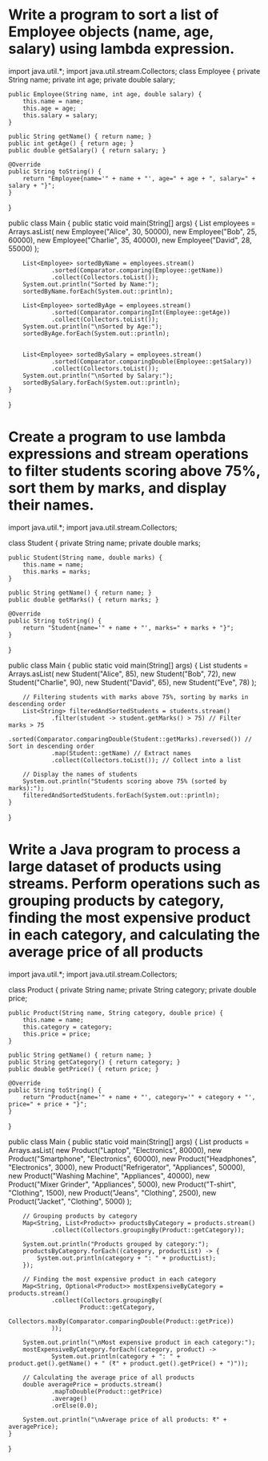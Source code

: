 # Write a program to sort a list of Employee objects (name, age, salary) using lambda expression. 
import java.util.*;
import java.util.stream.Collectors;
class Employee {
    private String name;
    private int age;
    private double salary;

    public Employee(String name, int age, double salary) {
        this.name = name;
        this.age = age;
        this.salary = salary;
    }

    public String getName() { return name; }
    public int getAge() { return age; }
    public double getSalary() { return salary; }

    @Override
    public String toString() {
        return "Employee{name='" + name + "', age=" + age + ", salary=" + salary + "}";
    }
}

public class Main { 
    public static void main(String[] args) {
        List<Employee> employees = Arrays.asList(
            new Employee("Alice", 30, 50000),
            new Employee("Bob", 25, 60000),
            new Employee("Charlie", 35, 40000),
            new Employee("David", 28, 55000)
        );

        
        List<Employee> sortedByName = employees.stream()
                .sorted(Comparator.comparing(Employee::getName))
                .collect(Collectors.toList());
        System.out.println("Sorted by Name:");
        sortedByName.forEach(System.out::println);

        List<Employee> sortedByAge = employees.stream()
                .sorted(Comparator.comparingInt(Employee::getAge))
                .collect(Collectors.toList());
        System.out.println("\nSorted by Age:");
        sortedByAge.forEach(System.out::println);


        List<Employee> sortedBySalary = employees.stream()
                .sorted(Comparator.comparingDouble(Employee::getSalary))
                .collect(Collectors.toList());
        System.out.println("\nSorted by Salary:");
        sortedBySalary.forEach(System.out::println);
    }
} 
# Create a program to use lambda expressions and stream operations to filter students scoring above 75%, sort them by marks, and display their names.
import java.util.*;
import java.util.stream.Collectors;

class Student {
    private String name;
    private double marks;

    public Student(String name, double marks) {
        this.name = name;
        this.marks = marks;
    }

    public String getName() { return name; }
    public double getMarks() { return marks; }

    @Override
    public String toString() {
        return "Student{name='" + name + "', marks=" + marks + "}";
    }
}

public class Main {
    public static void main(String[] args) {
        List<Student> students = Arrays.asList(
            new Student("Alice", 85),
            new Student("Bob", 72),
            new Student("Charlie", 90),
            new Student("David", 65),
            new Student("Eve", 78)
        );

        // Filtering students with marks above 75%, sorting by marks in descending order
        List<String> filteredAndSortedStudents = students.stream()
                .filter(student -> student.getMarks() > 75) // Filter marks > 75
                .sorted(Comparator.comparingDouble(Student::getMarks).reversed()) // Sort in descending order
                .map(Student::getName) // Extract names
                .collect(Collectors.toList()); // Collect into a list

        // Display the names of students
        System.out.println("Students scoring above 75% (sorted by marks):");
        filteredAndSortedStudents.forEach(System.out::println);
    }
}


# Write a Java program to process a large dataset of products using streams. Perform operations such as grouping products by category, finding the most expensive product in each category, and calculating the average price of all products
import java.util.*;
import java.util.stream.Collectors;

class Product {
    private String name;
    private String category;
    private double price;

    public Product(String name, String category, double price) {
        this.name = name;
        this.category = category;
        this.price = price;
    }

    public String getName() { return name; }
    public String getCategory() { return category; }
    public double getPrice() { return price; }

    @Override
    public String toString() {
        return "Product{name='" + name + "', category='" + category + "', price=" + price + "}";
    }
}

public class Main {
    public static void main(String[] args) {
        List<Product> products = Arrays.asList(
            new Product("Laptop", "Electronics", 80000),
            new Product("Smartphone", "Electronics", 60000),
            new Product("Headphones", "Electronics", 3000),
            new Product("Refrigerator", "Appliances", 50000),
            new Product("Washing Machine", "Appliances", 40000),
            new Product("Mixer Grinder", "Appliances", 5000),
            new Product("T-shirt", "Clothing", 1500),
            new Product("Jeans", "Clothing", 2500),
            new Product("Jacket", "Clothing", 5000)
        );

        // Grouping products by category
        Map<String, List<Product>> productsByCategory = products.stream()
                .collect(Collectors.groupingBy(Product::getCategory));

        System.out.println("Products grouped by category:");
        productsByCategory.forEach((category, productList) -> {
            System.out.println(category + ": " + productList);
        });

        // Finding the most expensive product in each category
        Map<String, Optional<Product>> mostExpensiveByCategory = products.stream()
                .collect(Collectors.groupingBy(
                        Product::getCategory,
                        Collectors.maxBy(Comparator.comparingDouble(Product::getPrice))
                ));

        System.out.println("\nMost expensive product in each category:");
        mostExpensiveByCategory.forEach((category, product) ->
                System.out.println(category + ": " + product.get().getName() + " (₹" + product.get().getPrice() + ")"));

        // Calculating the average price of all products
        double averagePrice = products.stream()
                .mapToDouble(Product::getPrice)
                .average()
                .orElse(0.0);

        System.out.println("\nAverage price of all products: ₹" + averagePrice);
    }
}
